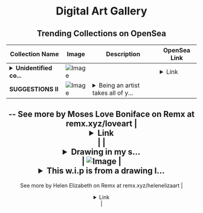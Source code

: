 <div align="center">

# Digital Art Gallery

## Trending Collections on OpenSea

| Collection Name                       | Image                                                                                     | Description                       | OpenSea Link                                                                                          |
|---------------------------------------|-------------------------------------------------------------------------------------------|-----------------------------------|--------------------------------------------------------------------------------------------------------|
| **<details><summary>Unidentified co...</summary>Unidentified contract ab1774ea-51e3-4f57-a920-44d0931f7d34</details>** | ![Image](https://i.seadn.io/s/raw/files/bf0262f5774af7243f0592a159d8faff.png?w=500&auto=format?w=200&auto=format) |  | <details><summary>Link</summary>[Unidentified contract ab1774ea-51e3-4f57-a920-44d0931f7d34](https://opensea.io/collection/unidentified-contract-ab1774ea-51e3-4f57-a920-44d0)</details> |
| **SUGGESTIONS II** | ![Image](https://i.seadn.io/s/raw/files/f724fa0d359b9fc9141ff94bec0c08e2.jpg?w=500&auto=format?w=200&auto=format) | <details><summary>Being an artist takes all of y...</summary>Being an artist takes all of you, it becomes a lifestyle, your truth, your heart , your story, your religion, it is easy to know a person through the art that they create.
--
See more by Moses Love Boniface  on Remx at remx.xyz/loveart</details> | <details><summary>Link</summary>[SUGGESTIONS II](https://opensea.io/collection/suggestions-ii-2)</details> |
| **<details><summary>Drawing in my s...</summary>Drawing in my studio</details>** | ![Image](https://i.seadn.io/s/raw/files/b262b9705a1e6f4cfcfdbe32af0e0224.jpg?w=500&auto=format?w=200&auto=format) | <details><summary>This w.i.p is from a drawing I...</summary>This w.i.p is from a drawing I did back in 2020.  I spent most of that year drawing on the floor.  It messed up my knees so I switched back to a screen but I love drawing on the floor.  I prefer looking over a drawing instead of facing it when drawing.
--
See more by Helen Elizabeth on Remx at remx.xyz/helenelizaart</details> | <details><summary>Link</summary>[Drawing in my studio](https://opensea.io/collection/drawing-in-my-studio)</details> |

</div>
